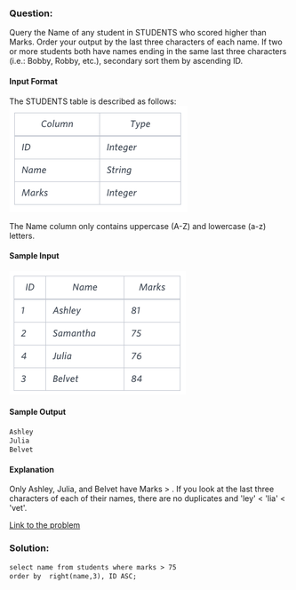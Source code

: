 ### Question:

Query the Name of any student in STUDENTS who scored higher than  Marks. Order your output by the last three characters of each name. If two or more students both have names ending in the same last three characters (i.e.: Bobby, Robby, etc.), secondary sort them by ascending ID.

#### Input Format

The STUDENTS table is described as follows:
![alt text](images\1443815243-94b941f556-1.png)

The Name column only contains uppercase (A-Z) and lowercase (a-z) letters.

#### Sample Input

![alt text](images\1443815209-cf4b260993-2.png)

#### Sample Output

```
Ashley
Julia
Belvet
```

#### Explanation

Only Ashley, Julia, and Belvet have Marks > . If you look at the last three characters of each of their names, there are no duplicates and 'ley' < 'lia' < 'vet'.

[Link to the problem](https://hackerrank.com/challenges/more-than-75-marks/problem?isFullScreen=true)



### Solution:

```
select name from students where marks > 75 
order by  right(name,3), ID ASC;
```